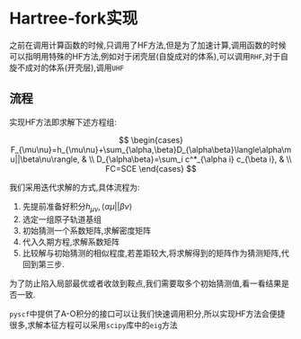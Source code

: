 # Hartree-fork实现

之前在调用计算函数的时候,只调用了HF方法,但是为了加速计算,调用函数的时候可以指明用特殊的HF方法,例如对于闭壳层(自旋成对的体系),可以调用`RHF`,对于自旋不成对的体系(开壳层),调用`UHF`

## 流程

实现HF方法即求解下述方程组:

$$
\begin{cases} F_{\mu\nu}=h_{\mu\nu}+\sum_{\alpha,\beta}D_{\alpha\beta}\langle\alpha\mu||\beta\nu\rangle, &  \\ D_{\alpha\beta}=\sum_i c^*_{\alpha i} c_{\beta i}, &  \\
FC=SCE
\end{cases}
$$

我们采用迭代求解的方式,具体流程为:

1. 先提前准备好积分$h_{\mu\nu},\langle\alpha\mu||\beta\nu\rangle$
2. 选定一组原子轨道基组
3. 初始猜测一个系数矩阵,求解密度矩阵
4. 代入久期方程,求解系数矩阵
5. 比较解与初始猜测的相似程度,若差距较大,将求解得到的矩阵作为猜测矩阵,代回到第三步.

为了防止陷入局部最优或者收敛到鞍点,我们需要取多个初始猜测值,看一看结果是否一致.

`pyscf`中提供了A-O积分的接口可以让我们快速调用积分,所以实现HF方法会便捷很多,求解本征方程可以采用`scipy`库中的`eig`方法



